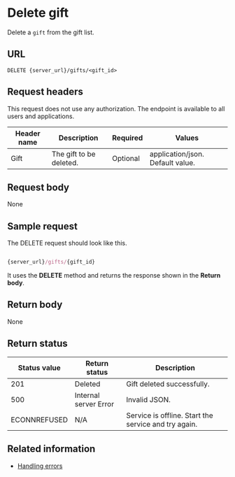 # Delete gift

Delete a `gift` from the gift list.

## URL

```shell
DELETE {server_url}/gifts/<gift_id>
```

## Request headers

This request does not use any authorization. The endpoint is available to all users and applications.

| Header name | Description | Required | Values |
| -------------- | ------ | ------------ |------------ |
| Gift | The gift to be deleted. | Optional | application/json. Default value. |

## Request body

None

## Sample request

The DELETE request should look like this.

```js

{server_url}/gifts/{gift_id}
```

It uses the **DELETE** method and returns the response shown in the **Return body**.

## Return body

None

## Return status

| Status value | Return status | Description |
| ------------- | ----------- | ----------- |
| 201 | Deleted | Gift deleted successfully. |
| 500 | Internal server Error | Invalid JSON. |
| ECONNREFUSED | N/A | Service is offline. Start the service and try again. |

## Related information

- [Handling errors](api/handling_errors.md)
